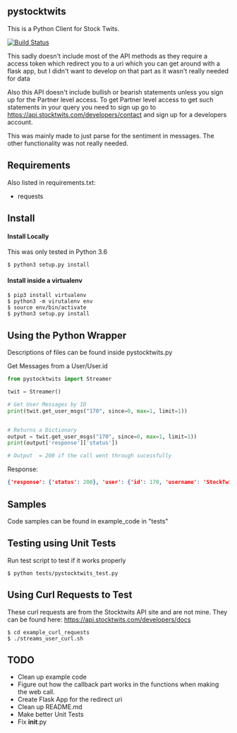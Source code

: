 ## pystocktwits
This is a Python Client for Stock Twits.

[![Build Status](https://travis-ci.com/khmurakami/pystocktwits.svg?branch=master)](https://travis-ci.com/khmurakami/pystocktwits)

This sadly doesn't include most of the API methods as they require a access token which redirect you to a uri which you can get around with a flask app, but I didn't want to develop on that part as it wasn't really needed for data

Also this API doesn't include bullish or bearish statements unless you sign up for the Partner level access. To get Partner level access to get such statements in your query you need to sign up go to <https://api.stocktwits.com/developers/contact> and sign up for a developers account.

This was mainly made to just parse for the sentiment in messages. The other functionality was not really needed.

## Requirements

Also listed in requirements.txt:

-   requests

## Install

#### Install Locally

This was only tested in Python 3.6

```shell
$ python3 setup.py install
```
#### Install inside a virtualenv
```shell
$ pip3 install virtualenv
$ python3 -m virutalenv env
$ source env/bin/activate
$ python3 setup.py install
```
## Using the Python Wrapper


Descriptions of files can be found inside pystocktwits.py

Get Messages from a User/User.id
```python
from pystocktwits import Streamer

twit = Streamer()

# Get User Messages by ID
print(twit.get_user_msgs("170", since=0, max=1, limit=1))


# Returns a Dictionary
output = twit.get_user_msgs("170", since=0, max=1, limit=1))
print(output['response']['status'])

# Output  = 200 if the call went through sucessfully
```
Response:
```json
{'response': {'status': 200}, 'user': {'id': 170, 'username': 'StockTwits', 'name': 'StockTwits', 'avatar_url': 'https://avatars.stocktwits.com/production/170/thumb-1537898606.png', 'avatar_url_ssl': 'https://avatars.stocktwits.com/production/170/thumb-1537898606.png', 'join_date': '2009-08-31', 'official': True, 'identity': 'Official', 'classification': ['suggested', 'official'], 'followers': 490004, 'following': 10000, 'ideas': 74259, 'watchlist_stocks_count': 17, 'like_count': 49146}, 'cursor': {'more': True, 'since': 152520810, 'max': 152520810}, 'messages': [{'id': 152520810, 'body': 'The rise of podcasts... $SPOT', 'created_at': '2019-02-02T00:10:26Z', 'user': {'id': 170, 'username': 'StockTwits', 'name': 'StockTwits', 'avatar_url': 'https://avatars.stocktwits.com/production/170/thumb-1537898606.png', 'avatar_url_ssl': 'https://avatars.stocktwits.com/production/170/thumb-1537898606.png', 'join_date': '2009-08-31', 'official': True, 'identity': 'Official', 'classification': ['suggested', 'official'], 'followers': 490004, 'following': 10000, 'ideas': 74259, 'watchlist_stocks_count': 17, 'like_count': 49146}, 'source': {'id': 2269, 'title': 'StockTwits Web', 'url': 'https://stocktwits.com'}, 'symbols': [{'id': 9076, 'symbol': 'SPOT', 'title': 'Spotify Technology S.A.', 'aliases': ['SPTF', 'SPOTIFY'], 'is_following': False, 'watchlist_count': 17405}], 'likes': {'total': 2, 'user_ids': [31814, 1325989]}, 'reshare_message': {'reshared_count': 1, 'reshared_deleted': False, 'reshared_user_deleted': False, 'parent_reshared_deleted': False, 'message': {'id': 152520718, 'body': 'Spotify is in talks to buy podcast startup Gimlet - Recode ... probably smart $spot https://www.recode.net/2019/2/1/18207198/spotify-gimlet-podcast-acquisition', 'created_at': '2019-02-02T00:08:45Z', 'user': {'id': 5, 'username': 'howardlindzon', 'name': 'Howard Lindzon', 'avatar_url': 'https://avatars.stocktwits.com/production/5/thumb-1503096790.png', 'avatar_url_ssl': 'https://avatars.stocktwits.com/production/5/thumb-1503096790.png', 'join_date': '2009-07-11', 'official': True, 'identity': 'Official', 'classification': ['suggested', 'official'], 'followers': 221231, 'following': 1689, 'ideas': 147145, 'watchlist_stocks_count': 137, 'like_count': 67007}, 'source': {'id': 1149, 'title': 'StockTwits for iOS', 'url': 'http://www.stocktwits.com/mobile'}, 'symbols': [{'id': 9076, 'symbol': 'SPOT', 'title': 'Spotify Technology S.A.', 'aliases': ['SPTF', 'SPOTIFY'], 'is_following': False, 'watchlist_count': 17405}], 'conversation': {'parent_message_id': 152520718, 'in_reply_to_message_id': None, 'parent': True, 'replies': 1}, 'links': [{'title': "Spotify is in talks to buy Gimlet. That's a big deal for the podcasting world.", 'url': 'https://www.recode.net/2019/2/1/18207198/spotify-gimlet-podcast-acquisition', 'shortened_url': 'https://www.recode.net/2019/2/1/18207198/spotify-gimlet-podcast-acquisition', 'shortened_expanded_url': 'recode.net/2019/2/1/1820719...', 'description': 'Spotify, which has been trying to branch out of the streaming music business, is getting ready to make its first big move into podcasting: It plans to buy Gimlet Media, the startup behind popular shows like Reply All.', 'image': 'https://cdn.vox-cdn.com/uploads/chorus_image/image/62977145/Gwyneth_Paltrow.0.jpg', 'created_at': '2019-02-02T00:08:45Z', 'video_url': None, 'source': {'name': 'Recode', 'website': 'https://www.recode.net'}}], 'likes': {'total': 3, 'user_ids': [170, 1325989, 1629492]}, 'mentioned_users': [], 'entities': {'sentiment': None}}}, 'mentioned_users': [], 'entities': {'sentiment': None}}]}
```

## Samples

Code samples can be found in example_code in "tests"

## Testing using Unit Tests

Run test script to test if it works properly

```shell
$ python tests/pystocktwits_test.py
```

## Using Curl Requests to Test

These curl requests are from the Stocktwits API site and are not mine. They can be found here: <https://api.stocktwits.com/developers/docs>

```
$ cd example_curl_requests
$ ./streams_user_curl.sh
```

## TODO

- Clean up example code
- Figure out how the callback part works in the functions when making the web call.
- Create Flask App for the redirect uri
- Clean up README.md
- Make better Unit Tests
- Fix __init__.py 
